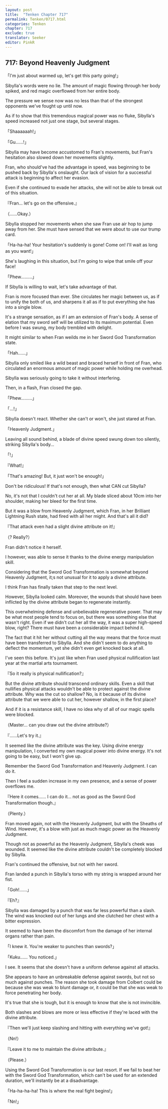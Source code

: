 ```yaml
---
layout: post
title:  "Tenken Chapter 717"
permalink: Tenken/0717.html
categories: Tenken
chapter: 717
exclude: true
translator: Seeker
editor: PinkR
---
```

<h2 id="ch717">717: Beyond Heavenly Judgment</h2>

<p>「I'm just about warmed up, let's get this party going!」</p>

<p>Sibylla's words were no lie. The amount of magic flowing through her body spiked, and red magic overflowed from her entire body.</p>

<p>The pressure we sense now was no less than that of the strongest opponents we've fought up until now.</p>

<p>As if to show that this tremendous magical power was no fluke, Sibylla's speed increased not just one stage, but several stages.</p>

<p>「Shaaaaaah!」</p>
<p>「Gu……!」</p>

<p>Sibylla may have become accustomed to Fran's movements, but Fran's hesitation also slowed down her movements slightly.</p>

<p>Fran, who should've had the advantage in speed, was beginning to be pushed back by Sibylla's onslaught. Our lack of vision for a successful attack is beginning to affect her evasion.</p>

<p>Even if she continued to evade her attacks, she will not be able to break out of this situation.</p>

<p>『Fran… let's go on the offensive.』</p>
<p>（……Okay.）</p>

<p>Sibylla stopped her movements when she saw Fran use air hop to jump away from her. She must have sensed that we were about to use our trump card.</p>

<p>「Ha-ha-ha! Your hesitation's suddenly is gone! Come on! I'll wait as long as you want!」</p>

<p>She's laughing in this situation, but I'm going to wipe that smile off your face!</p>

<p>「Phew………」</p>

<p>If Sibylla is willing to wait, let's take advantage of that.</p>

<p>Fran is more focused than ever. She circulates her magic between us, as if to unify the both of us, and sharpens it all as if to put everything she has into a single blow.</p>

<p>It's a strange sensation, as if I am an extension of Fran's body. A sense of elation that my sword self will be utilized to its maximum potential. Even before I was swung, my body trembled with delight.</p>

<p>It might similar to when Fran weilds me in her Sword God Transformation state.</p>

<p>「Hah……」</p>

<p>Sibylla only smiled like a wild beast and braced herself in front of Fran, who circulated an enormous amount of magic power while holding me overhead.</p>

<p>Sibylla was seriously going to take it without interfering.</p>

<p>Then, in a flash, Fran closed the gap.</p>

<p>「Phew………」</p>
<p>「…!」</p>

<p>Sibylla doesn't react. Whether she can't or won't, she just stared at Fran.</p>

<p>「Heavenly Judgment.」</p>

<p>Leaving all sound behind, a blade of divine speed swung down too silently, striking Sibylla's body…</p>

<p>「!」</p>
<p>『What!』</p>
<p>「That's amazing! But, it just won't be enough!」</p>

<p>Don't be ridiculous! If that's not enough, then what CAN cut Sibylla?</p>

<p>No, it's not that I couldn't cut her at all. My blade sliced about 10cm into her shoulder, making her bleed for the first time.</p>

<p>But it was a blow from Heavenly Judgment, which Fran, in her Brilliant Lightning Rush state, had fired with all her might. And that's all it did?</p>

<p>『That attack even had a slight divine attribute on it!』</p>
<p>（? Really?）</p>

<p>Fran didn't notice it herself.</p>

<p>I however, was able to sense it thanks to the divine energy manipulation skill.</p>

<p>Considering that the Sword God Transformation is somewhat beyond Heavenly Judgment, it;s not unusual for it to apply a divine attribute.</p>

<p>I think Fran has finally taken that step to the next level.</p>

<p>However, Sibylla looked calm. Moreover, the wounds that should have been inflicted by the divine attribute began to regenerate instantly.</p>

<p>This overwhelming defense and unbelievable regenerative power. That may be what most people tend to focus on, but there was something else that wasn't right. Even if we didn't cut her all the way, it was a super high-speed blow, right? There must have been a considerable impact behind it.</p>

<p>The fact that it hit her without cutting all the way means that the force must have been transferred to Sibylla. And she didn't seem to do anything to deflect the momentum, yet she didn't even get knocked back at all.</p>

<p>I've seen this before. It's just like when Fran used physical nullification last year at the martial arts tournament.</p>

<p>『So it really is physical nullification?』</p>

<p>But the divine attribute should transcend ordinary skills. Even a skill that nullifies physical attacks wouldn't be able to protect against the divine attribute. Why was the cut so shallow? No, is it because of its divine attribute that we were able to cut her, however shallow, in the first place?</p>

<p>And if it is a resistance skill, I have no idea why of all of our magic spells were blocked.</p>

<p>（Master… can you draw out the divine attribute?）</p>
<p>『……Let's try it.』</p>

<p>It seemed like the divine attribute was the key. Using divine energy manipulation, I converted my own magical power into divine energy. It's not going to be easy, but I won't give up.</p>

<p>Remember the Sword God Transformation and Heavenly Judgment. I can do it.</p>

<p>Then I feel a sudden increase in my own presence, and a sense of power overflows me.</p>

<p>『Here it comes…… I can do it… not as good as the Sword God Transformation though.』</p>
<p>（Plenty.）</p>

<p>Fran moved again, not with the Heavenly Judgment, but with the Sheaths of Wind. However, it's a blow with just as much magic power as the Heavenly Judgment.</p>

<p>Though not as powerful as the Heavenly Judgment, Sibylla's cheek was wounded. It seemed like the divine attribute couldn't be completely blocked by Sibylla.</p>

<p>Fran's continued the offensive, but not with her sword.</p>

<p>Fran landed a punch in Sibylla's torso with my string is wrapped around her fist.</p>

<p>「Goh!……」</p>
<p>『Eh?』</p>

<p>Sibylla was damaged by a punch that was far less powerful than a slash. The wind was knocked out of her lungs and she clutched her chest with a bitter expression.</p>

<p>It seemed to have been the discomfort from the damage of her internal organs rather than pain.</p>

<p>「I knew it. You're weaker to punches than swords?」</p>
<p>「Kuku…… You noticed.」</p>

<p>I see. It seems that she doesn't have a uniform defense against all attacks.</p>

<p>She appears to have an unbreakable defense against swords, but not so much against punches. The reason she took damage from Colbert could be because she was weak to blunt damage or, it could be that she was weak to force penetrating her body.</p>

<p>It's true that she is tough, but it is enough to know that she is not invincible.</p>

<p>Both slashes and blows are more or less effective if they're laced with the divine attribute.</p>

<p>『Then we'll just keep slashing and hitting with everything we've got!』</p>
<p>（Nn!）</p>
<p>『Leave it to me to maintain the divine attribute.』</p>
<p>（Please.）</p>

<p>Using the Sword God Transformation is our last resort. If we fail to beat her with the Sword God Transformation, which can't be used for an extended duration, we'll instantly be at a disadvantage.</p>

<p>「Ha-ha-ha-ha! This is where the real fight begins!」</p>
<p>「Nn!」</p>



